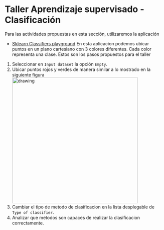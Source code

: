 # Taller Aprendizaje supervisado - Clasificación 
Para las actividades propuestas en esta sección, utilizaremos la aplicación
- [Sklearn Classifiers playground](https://www.stefanom.io/sklearn-classifiers-playground//)
En esta aplicacion podemos ubicar puntos en un plano cartesiano con 3 colores diferentes. Cada color representa una clase.
Estos son los pasos propuestos para el taller
1. Seleccionar en `Input dataset` la opción `Empty`.
2. Ubicar puntos rojos y verdes de manera similar a lo mostrado en la siguiente figura
<img src="https://web.fs.uni-lj.si/lasin/wp-content/include-me/neural/nn06_rbfn_xor/html/nn06_rbfn_xor_2_newrb_01.png" alt="drawing" style="width:400px;"/> <br>
3. Cambiar el tipo de metodo de clasificacion en la lista desplegable de `Type of classifier`.
4. Analizar que metodos son capaces de realizar la clasificacion correctamente.
